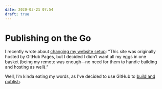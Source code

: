 ```yaml
---
date: 2020-03-21 07:54
draft: true
---
```


# Publishing on the Go

I recently wrote about [changing my website setup](/words/a-new-year-a-new-site): “This site was originally hosted by GitHub Pages, but I decided I didn’t want all my eggs in one basket (being my remote was enough—no need for them to handle building and hosting as well).”

Well, I’m kinda eating my words, as I’ve decided to use GitHub to [build and publish](https://github.com/peteschaffner/peteschaffner.com/blob/master/.github/workflows/publish.yml).